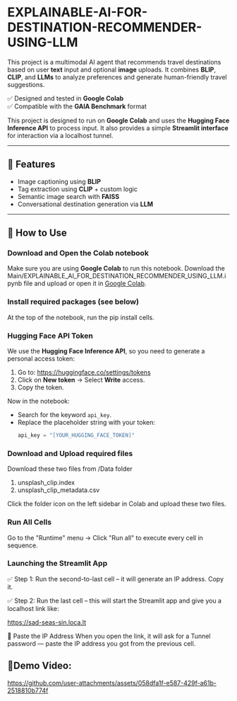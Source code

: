 # EXPLAINABLE-AI-FOR-DESTINATION-RECOMMENDER-USING-LLM

This project is a multimodal AI agent that recommends travel destinations based on user **text** input and optional **image** uploads. It combines **BLIP**, **CLIP**, and **LLMs** to analyze preferences and generate human-friendly travel suggestions.

✅ Designed and tested in **Google Colab**  
✅ Compatible with the **GAIA Benchmark** format

This project is designed to run on **Google Colab** and uses the **Hugging Face Inference API** to process input. It also provides a simple **Streamlit interface** for interaction via a localhost tunnel.

---

## 🚀 Features

- Image captioning using **BLIP**
- Tag extraction using **CLIP** + custom logic
- Semantic image search with **FAISS**
- Conversational destination generation via **LLM**

---

## 📗 How to Use

### **Download and Open the Colab notebook**

   Make sure you are using **Google Colab** to run this notebook. 
   Download the Main/EXPLAINABLE_AI_FOR_DESTINATION_RECOMMENDER_USING_LLM.ipynb file and upload or open it in [Google Colab](https://colab.research.google.com/).

### **Install required packages (see below)**  

   At the top of the notebook, run the pip install cells.

### **Hugging Face API Token**

We use the **Hugging Face Inference API**, so you need to generate a personal access token:

1. Go to: https://huggingface.co/settings/tokens
2. Click on **New token** → Select **Write** access.
3. Copy the token.

Now in the notebook:
- Search for the keyword `api_key`.
- Replace the placeholder string with your token:
  ```python
  api_key = "[YOUR_HUGGING_FACE_TOKEN]"
  
### **Download and Upload required files**
Download these two files from /Data folder
   1. unsplash_clip.index
   2. unsplash_clip_metadata.csv
      
Click the folder icon on the left sidebar in Colab and upload these two files.

### Run All Cells
Go to the "Runtime" menu → Click "Run all" to execute every cell in sequence.

### Launching the Streamlit App
✅ Step 1:
Run the second-to-last cell – it will generate an IP address. Copy it.

✅ Step 2:
Run the last cell – this will start the Streamlit app and give you a localhost link like:

https://sad-seas-sin.loca.lt

🔐 Paste the IP Address
When you open the link, it will ask for a Tunnel password — paste the IP address you got from the previous cell.

## 📗Demo Video:

https://github.com/user-attachments/assets/058dfa1f-e587-429f-a61b-2518810b774f

